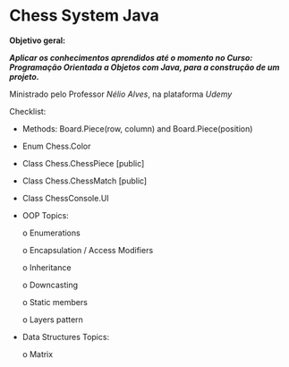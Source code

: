 # Chess System Java

**Objetivo geral:**

***Aplicar os conhecimentos aprendidos até o momento no Curso: Programação Orientada a Objetos com Java, para a construção de um projeto.***

Ministrado pelo Professor *Nélio Alves*, na plataforma *Udemy*


Checklist:
* Methods: Board.Piece(row, column) and Board.Piece(position)
* Enum Chess.Color
* Class Chess.ChessPiece [public]
* Class Chess.ChessMatch [public]
* Class ChessConsole.UI
* OOP Topics:

  o Enumerations
  
  o Encapsulation / Access Modifiers
  
  o Inheritance
  
  o Downcasting
  
  o Static members
  
  o Layers pattern
  
* Data Structures Topics:

   o Matrix
